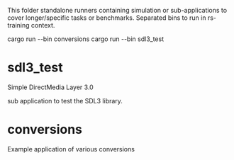 This folder standalone runners containing simulation or sub-applications to cover longer/specific tasks or benchmarks.
Separated bins to run in rs-training context.

cargo run --bin conversions
cargo run --bin sdl3_test

# sdl3_test

Simple DirectMedia Layer 3.0

sub application to test the SDL3 library.

# conversions

Example application of various conversions


